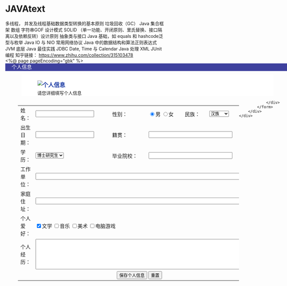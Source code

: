 # JAVAtext
多线程，
并发及线程基础数据类型转换的基本原则
垃圾回收（GC）
Java 集合框架
数组
字符串GOF 设计模式
SOLID （单一功能、开闭原则、里氏替换、接口隔离以及依赖反转）设计原则
抽象类与接口
Java 基础，如 equals 和 hashcode泛型与枚举
Java IO 与 NIO
常用网络协议
Java 中的数据结构和算法正则表达式
JVM 底层
Java 最佳实践
JDBC
Date, Time 与 Calendar
Java 处理 XML
JUnit编程
  知乎链接： https://www.zhihu.com/collection/315103478
 
 <!DOCTYPE html PUBLIC "-//W3C//DTD XHTML 1.0 Transitional//EN" "http://www.w3.org/TR/xhtml1/DTD/xhtml1-transitional.dtd">
<%@ page pageEncoding="gbk" %>
<html>
  <head>
    <title>个人信息收集</title>
	 <meta http-equiv="pragma" content="no-cache">
	 <meta http-equiv="cache-control" content="no-cache">
	 <meta http-equiv="expires" content="0">    
	 <meta http-equiv="keywords" content="个人,信息,收集">
	 <meta http-equiv="description" content="个人信息">
  <style>
	  body{padding-top:15px; margin-left:18px;}
	  h2{ padding:0; margin:0; }
	  button{ padding:0; margin:0; vertical-align:middle; cursor:pointer}
	  p{ padding:0; margin:0;}
	  #page{ width:900px; margin:0 auto; text-align:left; background:url(images/bg.jpg) no-repeat 0 1px;}
	  .clear{clear:both;font-size:0px;visibility:0px}
	  #persontitle{width:900px; height:22px; line-height:22px; margin:0 auto; background:#3e419e; font-size:14px; color:#fff; padding:1px 0px;}
	  #persontitle strong {float:left;margin-left:20px;display:inline;color:#fff;font-size:16px;font-family:黑体;font-weight: normal;}
  	  #page{ width:900px; margin:0 auto; text-align:left; background:url(images/bg.jpg) no-repeat 0 1px;}
  	  .contentbox{ margin:10px auto; width:797px; background:url(images/bg_1.jpg) repeat-y left #fff;}
      .contentboxtitle{ height:69px; clear:both; padding:0 33px 0 50px; background:url(images/bg3a.jpg) no-repeat 0 0;}
  	  .contentboxtitle h2{ font-size:18px; font-weight:bold; color:#1F3EA6; padding:20px 0 3px 0;}
      .content form div table{float:left; margin-left:40px; width:700px;text-align:left;}
	</style>
	<script type="text/javascript">
	function validate(){
		var name=document.getElementById("name");
		var birth=document.getElementById("birth");
		var place=document.getElementById("place");
		var school=document.getElementById("school");
		var unit=document.getElementById("unit");
		var address=document.getElementById("address");
		var experience=document.getElementById("experience");
		if(name.value==""){
			alert("请输入姓名");
			return false;
		}else if(birth.value==""){
			alert("请输入出生日期");
			return false;
		}else if(place.value==""){
			alert("请输入籍贯");
			return false;
		}else if(school.value==""){
			alert("请输入毕业院校");
			return false;
		}else if(address.value==""){
			alert("请输入家庭地址");
			return false;
		}else if(experience.value==""){
			alert("请输入个人简历");
			return false;
		}else{
			return true;
		}
	}
	</script>
  </head>
  <body>
	<div id="persontitle">
		<strong>个人信息</strong>
  	</div>
  	<div id="page">
	  	<div class="clear"></div>
		<div class="contentbox">
			<div class="contentboxtitle">
				<h2><img src="images/contentbox_title.gif" title="个人信息" alt="个人信息" /></h2>
				<p>请您详细填写个人信息</p>
			</div>
		</div>
		<div class="content">
			<form name="regInfo" id="regInfo" method="post">
				<div>
					<table>
					<tr>
						<td>姓名：</td>
						<td><input type="text" name="name" id="name" /></td>
						<td>性别：</td>
						<td>
							<input type="radio" id="gender" name="gender" value="male" checked="true">男</input>
							<input type="radio" id="gender" name="gender" value="female" >女</input>
						</td>
						<td>民族：</td>
						<td>
							<select name="nation" id="nation">
								<option value="汉族" selected="true">汉族</option>
								<option value="蒙古族">蒙古族</option>
								<option value="回族">回族</option>
							</select></td>
						<td rowspan="3"><img src="images/person.png" alt="照片"></img></td>
					</tr>
					<tr>
					<td>出生日期：</td>
						<td><input type="text" name="birth" id="birth" /></td>
					<td>籍贯：</td>
						<td colspan="4"><input type="text" name="place" id="place" size="30"/></td>
					</tr>
					<tr>
					<td>学历：</td>
						<td><select name="nation" id="nation">
								<option value="博士研究生" selected="true">博士研究生</option>
								<option value="硕士研究生">硕士研究生</option>
								<option value="大学本科">大学本科</option>
								<option value="专科毕业">专科毕业</option>
								<option value="在校学生">在校学生</option>
							</select></td>
					<td>毕业院校：</td>
						<td colspan="4"><input type="text" name="school" id="school" size="30"/></td>
					</tr>
					<tr>
					<td>工作单位：</td>
						<td colspan="6"><input type="text" name="unit" id="unit" size="85"/></td>
					</tr>
					<tr>
					<td>家庭住址：</td>
						<td colspan="6"><input type="text" name="address" id="address" size="85"/></td>
					</tr>
					<tr>
					<td>个人爱好：</td>
					<td colspan="6"><input type="checkbox" name="hobby" value="liter" checked="true">文学</input>
						<input type="checkbox" name="hobby" value="music" >音乐</input>
						<input type="checkbox" name="hobby" value="art" >美术</input>
						<input type="checkbox" name="hobby" value="game" >电脑游戏</input></td>
					</tr>
					<tr>
					<td>个人经历：</td>
					<td  colspan="6"><textarea name="experience" cols="84" rows="6"></textarea></td>
					</tr>
					<tr>
					<td colspan="7" align="center">
						<input type="submit" value="保存个人信息" onclick="validate()"/>
						<input type="reset" value="重置" /></tr>
					</td>
				</table>
				
				</div>
			</form>
		</div>
  	</div>
  </body>
</html>
